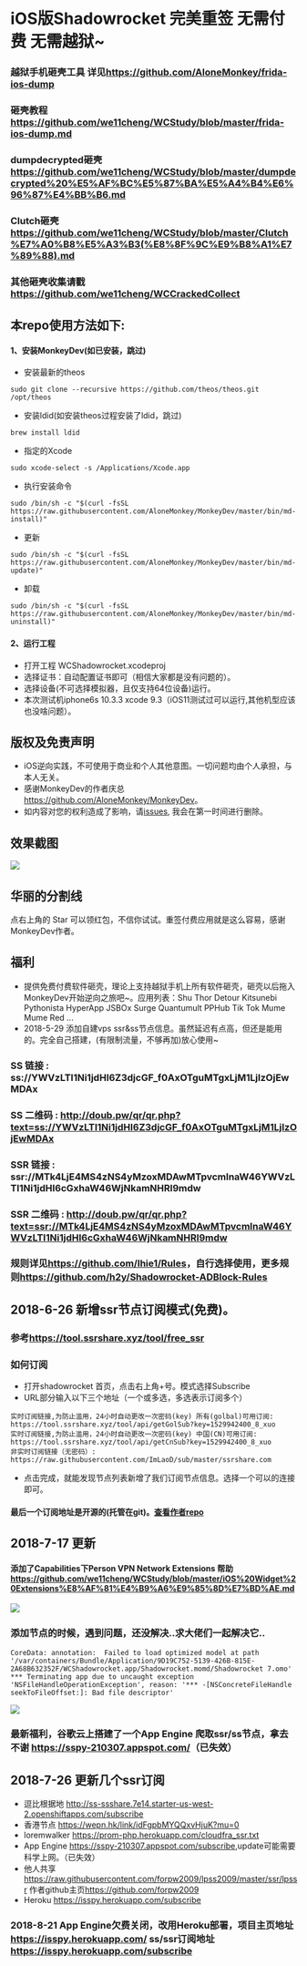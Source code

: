 # iOS版Shadowrocket 完美重签 无需付费 无需越狱~ 
### 越狱手机砸壳工具 详见<https://github.com/AloneMonkey/frida-ios-dump>
### 砸壳教程<https://github.com/we11cheng/WCStudy/blob/master/frida-ios-dump.md>
### dumpdecrypted砸壳<https://github.com/we11cheng/WCStudy/blob/master/dumpdecrypted%20%E5%AF%BC%E5%87%BA%E5%A4%B4%E6%96%87%E4%BB%B6.md>
### Clutch砸壳<https://github.com/we11cheng/WCStudy/blob/master/Clutch%E7%A0%B8%E5%A3%B3(%E8%8F%9C%E9%B8%A1%E7%89%88).md>
### 其他砸壳收集请戳<https://github.com/we11cheng/WCCrackedCollect>

## 本repo使用方法如下:

#### 1、安装MonkeyDev(如已安装，跳过)

- 安装最新的theos

```
sudo git clone --recursive https://github.com/theos/theos.git /opt/theos
```

- 安装ldid(如安装theos过程安装了ldid，跳过)

```
brew install ldid
```

- 指定的Xcode

```
sudo xcode-select -s /Applications/Xcode.app
```

- 执行安装命令

```
sudo /bin/sh -c "$(curl -fsSL https://raw.githubusercontent.com/AloneMonkey/MonkeyDev/master/bin/md-install)"
```

- 更新

```
sudo /bin/sh -c "$(curl -fsSL https://raw.githubusercontent.com/AloneMonkey/MonkeyDev/master/bin/md-update)"
```

- 卸载

```
sudo /bin/sh -c "$(curl -fsSL https://raw.githubusercontent.com/AloneMonkey/MonkeyDev/master/bin/md-uninstall)"
```

#### 2、运行工程

- 打开工程 WCShadowrocket.xcodeproj 
- 选择证书：自动配置证书即可（相信大家都是没有问题的）。
- 选择设备(不可选择模拟器，且仅支持64位设备)运行。
- 本次测试机iphone6s 10.3.3 xcode 9.3（iOS11测试过可以运行,其他机型应该也没啥问题）。

## 版权及免责声明

- iOS逆向实践，不可使用于商业和个人其他意图。一切问题均由个人承担，与本人无关。
- 感谢MonkeyDev的作者庆总<https://github.com/AloneMonkey/MonkeyDev>。
- 如内容对您的权利造成了影响，请[issues](https://github.com/we11cheng/WCShadowrocket/issues), 我会在第一时间进行删除。

## 效果截图

![](http://p2bzzkn05.bkt.clouddn.com/18-4-10/70735207.jpg)

## 华丽的分割线

点右上角的 Star 可以领红包，不信你试试。重签付费应用就是这么容易，感谢MonkeyDev作者。

## 福利

- 提供免费付费软件砸壳，理论上支持越狱手机上所有软件砸壳，砸壳以后拖入MonkeyDev开始逆向之旅吧~。应用列表：Shu Thor Detour Kitsunebi Pythonista HyperApp JSBOx Surge Quantumult PPHub Tik Tok Mume Mume Red ...
- 2018-5-29 添加自建vps ssr&ss节点信息。虽然延迟有点高，但还是能用的。完全自己搭建，(有限制流量，不够再加)放心使用~  

### SS    链接 : ss://YWVzLTI1Ni1jdHI6Z3djcGF_f0AxOTguMTgxLjM1LjIzOjEwMDAx 
### SS  二维码 : <http://doub.pw/qr/qr.php?text=ss://YWVzLTI1Ni1jdHI6Z3djcGF_f0AxOTguMTgxLjM1LjIzOjEwMDAx>
### SSR   链接 : ssr://MTk4LjE4MS4zNS4yMzoxMDAwMTpvcmlnaW46YWVzLTI1Ni1jdHI6cGxhaW46WjNkamNHRl9mdw 
### SSR 二维码 : <http://doub.pw/qr/qr.php?text=ssr://MTk4LjE4MS4zNS4yMzoxMDAwMTpvcmlnaW46YWVzLTI1Ni1jdHI6cGxhaW46WjNkamNHRl9mdw>
### 规则详见<https://github.com/lhie1/Rules>，自行选择使用，更多规则<https://github.com/h2y/Shadowrocket-ADBlock-Rules>

## 2018-6-26 新增ssr节点订阅模式(免费)。
### 参考<https://tool.ssrshare.xyz/tool/free_ssr>
### 如何订阅
- 打开shadowrocket 首页，点击右上角+号。模式选择Subscribe
- URL部分输入以下三个地址（一个或多选，多选表示订阅多个）

```
实时订阅链接,为防止滥用，24小时自动更改一次密码(key) 所有(golbal)可用订阅:
https://tool.ssrshare.xyz/tool/api/getGolSub?key=1529942400_8_xuo
实时订阅链接,为防止滥用，24小时自动更改一次密码(key) 中国(CN)可用订阅:
https://tool.ssrshare.xyz/tool/api/getCnSub?key=1529942400_8_xuo
非实时订阅链接（无密码）:
https://raw.githubusercontent.com/ImLaoD/sub/master/ssrshare.com
```
- 点击完成，就能发现节点列表新增了我们订阅节点信息。选择一个可以的连接即可。

#### 最后一个订阅地址是开源的(托管在git)。[查看作者repo](https://github.com/ImLaoD/sub)

## 2018-7-17 更新
#### 添加了Capabilities下Person VPN Network Extensions 帮助<https://github.com/we11cheng/WCStudy/blob/master/iOS%20Widget%20Extensions%E8%AF%81%E4%B9%A6%E9%85%8D%E7%BD%AE.md>

![](https://github.com/we11cheng/WCImageHost/raw/master/WX20180717-102431.png)

### 添加节点的时候，遇到问题，还没解决..求大佬们一起解决它..

```
CoreData: annotation:  Failed to load optimized model at path '/var/containers/Bundle/Application/9D19C752-5139-426B-815E-2A68B632352F/WCShadowrocket.app/Shadowrocket.momd/Shadowrocket 7.omo'
*** Terminating app due to uncaught exception 'NSFileHandleOperationException', reason: '*** -[NSConcreteFileHandle seekToFileOffset:]: Bad file descriptor'
```

![](https://github.com/we11cheng/WCImageHost/raw/master/WX20180717-102320.png)

### 最新福利，谷歌云上搭建了一个App Engine 爬取ssr/ss节点，拿去不谢 <https://sspy-210307.appspot.com/>（已失效）
## 2018-7-26 更新几个ssr订阅
- 逗比根据地 <http://ss-ssshare.7e14.starter-us-west-2.openshiftapps.com/subscribe>
- 香港节点 <https://wepn.hk/link/idFgpbMYQQxvHjuK?mu=0>
- loremwalker <https://prom-php.herokuapp.com/cloudfra_ssr.txt>
- App Engine <https://sspy-210307.appspot.com/subscribe>,update可能需要科学上网。（已失效）
- 他人共享<https://raw.githubusercontent.com/forpw2009/lpss2009/master/ssr/lpssr> 作者github主页<https://github.com/forpw2009>
- Heroku <https://isspy.herokuapp.com/subscribe>

### 2018-8-21 App Engine欠费关闭，改用Heroku部署，项目主页地址 <https://isspy.herokuapp.com/> ss/ssr订阅地址 <https://isspy.herokuapp.com/subscribe>